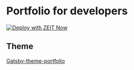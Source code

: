 # Portfolio for developers

[![Deploy with ZEIT Now](https://zeit.co/button)](https://zeit.co/new/project?template=https://github.com/jorgik1/gatsby-portfolio-dev)

## Theme

[Gatsby-theme-portfolio](https://github.com/smakosh/gatsby-theme-portfolio)
